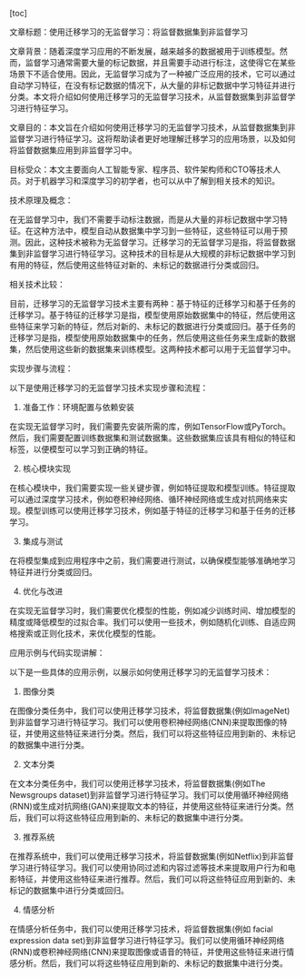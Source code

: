 
[toc]                    
                
                
文章标题：使用迁移学习的无监督学习：将监督数据集到非监督学习

文章背景：随着深度学习应用的不断发展，越来越多的数据被用于训练模型。然而，监督学习通常需要大量的标记数据，并且需要手动进行标注，这使得它在某些场景下不适合使用。因此，无监督学习成为了一种被广泛应用的技术，它可以通过自动学习特征，在没有标记数据的情况下，从大量的非标记数据中学习特征并进行分类。本文将介绍如何使用迁移学习的无监督学习技术，从监督数据集到非监督学习进行特征学习。

文章目的：本文旨在介绍如何使用迁移学习的无监督学习技术，从监督数据集到非监督学习进行特征学习。这将帮助读者更好地理解迁移学习的应用场景，以及如何将监督数据集应用到非监督学习中。

目标受众：本文主要面向人工智能专家、程序员、软件架构师和CTO等技术人员。对于机器学习和深度学习的初学者，也可以从中了解到相关技术的知识。

技术原理及概念：

在无监督学习中，我们不需要手动标注数据，而是从大量的非标记数据中学习特征。在这种方法中，模型自动从数据集中学习到一些特征，这些特征可以用于预测。因此，这种技术被称为无监督学习。迁移学习的无监督学习是指，将监督数据集到非监督学习进行特征学习。这种技术的目标是从大规模的非标记数据中学习到有用的特征，然后使用这些特征对新的、未标记的数据进行分类或回归。

相关技术比较：

目前，迁移学习的无监督学习技术主要有两种：基于特征的迁移学习和基于任务的迁移学习。基于特征的迁移学习是指，模型使用原始数据集中的特征，然后使用这些特征来学习新的特征，然后对新的、未标记的数据进行分类或回归。基于任务的迁移学习是指，模型使用原始数据集中的任务，然后使用这些任务来生成新的数据集，然后使用这些新的数据集来训练模型。这两种技术都可以用于无监督学习中。

实现步骤与流程：

以下是使用迁移学习的无监督学习技术实现步骤和流程：

1. 准备工作：环境配置与依赖安装

在实现无监督学习时，我们需要先安装所需的库，例如TensorFlow或PyTorch。然后，我们需要配置训练数据集和测试数据集。这些数据集应该具有相似的特征和标签，以便模型可以学习到正确的特征。

2. 核心模块实现

在核心模块中，我们需要实现一些关键步骤，例如特征提取和模型训练。特征提取可以通过深度学习技术，例如卷积神经网络、循环神经网络或生成对抗网络来实现。模型训练可以使用迁移学习技术，例如基于特征的迁移学习和基于任务的迁移学习。

3. 集成与测试

在将模型集成到应用程序中之前，我们需要进行测试，以确保模型能够准确地学习特征并进行分类或回归。

4. 优化与改进

在实现无监督学习时，我们需要优化模型的性能，例如减少训练时间、增加模型的精度或降低模型的过拟合率。我们可以使用一些技术，例如随机化训练、自适应网格搜索或正则化技术，来优化模型的性能。







应用示例与代码实现讲解：

以下是一些具体的应用示例，以展示如何使用迁移学习的无监督学习技术：

1. 图像分类

在图像分类任务中，我们可以使用迁移学习技术，将监督数据集(例如ImageNet)到非监督学习进行特征学习。我们可以使用卷积神经网络(CNN)来提取图像的特征，并使用这些特征来进行分类。然后，我们可以将这些特征应用到新的、未标记的数据集中进行分类。

2. 文本分类

在文本分类任务中，我们可以使用迁移学习技术，将监督数据集(例如The Newsgroups dataset)到非监督学习进行特征学习。我们可以使用循环神经网络(RNN)或生成对抗网络(GAN)来提取文本的特征，并使用这些特征来进行分类。然后，我们可以将这些特征应用到新的、未标记的数据集中进行分类。

3. 推荐系统

在推荐系统中，我们可以使用迁移学习技术，将监督数据集(例如Netflix)到非监督学习进行特征学习。我们可以使用协同过滤和内容过滤等技术来提取用户行为和电影特征，并使用这些特征来进行推荐。然后，我们可以将这些特征应用到新的、未标记的数据集中进行分类或回归。

4. 情感分析

在情感分析任务中，我们可以使用迁移学习技术，将监督数据集(例如 facial expression data set)到非监督学习进行特征学习。我们可以使用循环神经网络(RNN)或卷积神经网络(CNN)来提取图像或语音的特征，并使用这些特征来进行情感分析。然后，我们可以将这些特征应用到新的、未标记的数据集中进行分类。


